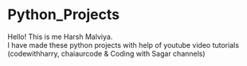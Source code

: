 # Python_Projects

Hello! This is me Harsh Malviya.
<br>
I have made these python projects with help of youtube video tutorials (codewithharry, chaiaurcode & Coding with Sagar channels)
